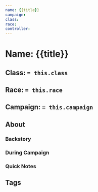 ```yaml
---
name: {{title}}
campaign: 
class: 
race: 
controller:
---
```

# Name: {{title}}
## Class:  `= this.class`
## Race: `= this.race`
## Campaign:  `= this.campaign`
## About
### Backstory
### During Campaign
### Quick Notes
## Tags
